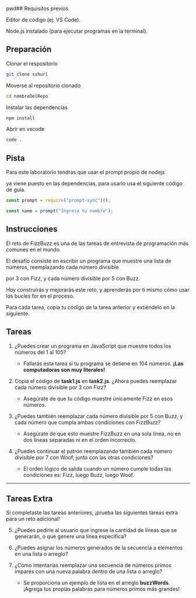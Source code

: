 pwd## Requisitos previos

Editor de código (ej. VS Code).

Node.js instalado (para ejecutar programas en la terminal).

## Preparación

Clonar el respositorio
```bash
git clone sshurl
```
Moverse al repositorio clonado
```bash
cd nombreDelRepo
```

Instalar las dependencias
```bash
npm install
```
Abrir en vscode
```bash
code .
```

## Pista

Para este laboratorio tendras que usar el prompt propio de nodejs

ya viene puesto en las dependencias, para usarlo usa el siguiente código de guía.

```javascript
const prompt = require("prompt-sync")();

const name = prompt("Ingresa tu nombre");
```

## Instrucciones

El reto de FizzBuzz es una de las tareas de entrevista de programación más comunes en el mundo. 

El desafío consiste en escribir un programa que muestre una lista de números, reemplazando cada número divisible

por 3 con Fizz, y cada número divisible por 5 con Buzz.

Hoy construirás y mejorarás este reto, y aprenderás por ti mismo cómo usar los bucles for en el proceso.

Para cada tarea, copia tu código de la tarea anterior y extiéndelo en la siguiente.

## Tareas

1. ¿Puedes crear un programa en JavaScript que muestre todos los números del 1 al 105?  
    * Fallarás esta tarea si tu programa se detiene en 104 números. **¡Las computadoras son muy literales!**

2. Copia el código de **task1.js** en **task2.js**. ¿Ahora puedes reemplazar cada número divisible por 3 con Fizz?  
    * Asegúrate de que tu código muestre únicamente Fizz en esos números.  

3. ¿Puedes también reemplazar cada número divisible por 5 con Buzz, y cada número que cumpla ambas condiciones con FizzBuzz?  
    * Asegúrate de que esto muestre FizzBuzz en una sola línea, no en dos líneas separadas ni en el orden incorrecto.  

4. ¿Puedes continuar el patrón reemplazando también cada número divisible por 7 con Woof, junto con las otras condiciones?  
    * El orden lógico de salida cuando un número cumple todas las condiciones es: Fizz, luego Buzz, luego Woof.  

---

## Tareas Extra

Si completaste las tareas anteriores, ¡prueba las siguientes tareas extra para un reto adicional!  

5. ¿Puedes pedirle al usuario que ingrese la cantidad de líneas que se generarán, o que genere una línea específica?  

6. ¿Puedes asignar los números generados de la secuencia a elementos en una lista o arreglo?  

7. ¿Cómo intentarías reemplazar una secuencia de números primos impares con una nueva palabra dentro de una lista o arreglo?  
    * Se proporciona un ejemplo de lista en el arreglo **buzzWords**. ¡Agrega tus propias palabras para números primos más grandes!  

